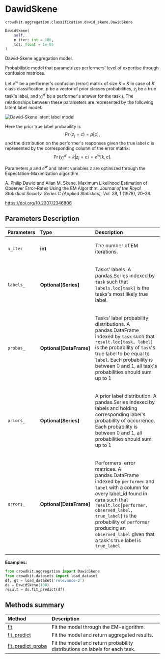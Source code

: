 # DawidSkene
`crowdkit.aggregation.classification.dawid_skene.DawidSkene`

```python
DawidSkene(
    self,
    n_iter: int = 100,
    tol: float = 1e-05
)
```

Dawid-Skene aggregation model.


Probabilistic model that parametrizes performers' level of expertise through confusion matrices.

Let $e^w$ be a performer's confusion (error) matrix of size $K \times K$ in case of $K$ class classification,
$p$ be a vector of prior classes probabilities, $z_j$ be a true task's label, and $y^w_j$ be a performer's
answer for the task $j$. The relationships between these parameters are represented by the following latent
label model.

![Dawid-Skene latent label model](https://tlk.s3.yandex.net/crowd-kit/docs/ds_llm.png)

Here the prior true label probability is
$$
\operatorname{Pr}(z_j = c) = p[c],
$$
and the distribution on the performer's responses given the true label $c$ is represented by the
corresponding column of the error matrix:
$$
\operatorname{Pr}(y_j^w = k | z_j = c) = e^w[k, c].
$$

Parameters $p$ and $e^w$ and latent variables $z$ are optimized through the Expectation-Maximization algorithm.

A. Philip Dawid and Allan M. Skene. Maximum Likelihood Estimation of Observer Error-Rates Using the EM Algorithm.
*Journal of the Royal Statistical Society. Series C (Applied Statistics), Vol. 28*, 1 (1979), 20–28.

https://doi.org/10.2307/2346806

## Parameters Description

| Parameters | Type | Description |
| :----------| :----| :-----------|
`n_iter`|**int**|<p>The number of EM iterations.</p>
`labels_`|**Optional\[Series\]**|<p>Tasks&#x27; labels. A pandas.Series indexed by `task` such that `labels.loc[task]` is the tasks&#x27;s most likely true label.</p>
`probas_`|**Optional\[DataFrame\]**|<p>Tasks&#x27; label probability distributions. A pandas.DataFrame indexed by `task` such that `result.loc[task, label]` is the probability of `task`&#x27;s true label to be equal to `label`. Each probability is between 0 and 1, all task&#x27;s probabilities should sum up to 1</p>
`priors_`|**Optional\[Series\]**|<p>A prior label distribution. A pandas.Series indexed by labels and holding corresponding label&#x27;s probability of occurrence. Each probability is between 0 and 1, all probabilities should sum up to 1</p>
`errors_`|**Optional\[DataFrame\]**|<p>Performers&#x27; error matrices. A pandas.DataFrame indexed by `performer` and `label` with a column for every label_id found in `data` such that `result.loc[performer, observed_label, true_label]` is the probability of `performer` producing an `observed_label` given that a task&#x27;s true label is `true_label`</p>

**Examples:**

```python
from crowdkit.aggregation import DawidSkene
from crowdkit.datasets import load_dataset
df, gt = load_dataset('relevance-2')
ds = DawidSkene(100)
result = ds.fit_predict(df)
```
## Methods summary

| Method | Description |
| :------| :-----------|
[fit](crowdkit.aggregation.classification.dawid_skene.DawidSkene.fit.md)| Fit the model through the EM-algorithm.
[fit_predict](crowdkit.aggregation.classification.dawid_skene.DawidSkene.fit_predict.md)| Fit the model and return aggregated results.
[fit_predict_proba](crowdkit.aggregation.classification.dawid_skene.DawidSkene.fit_predict_proba.md)| Fit the model and return probability distributions on labels for each task.
